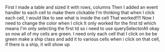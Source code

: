 First I made a table and sized it with rows, columns
Then I added an event handler to each cell to make them clickable
I'm thinking that when I click each cell, I would like to see what is inside the cell
That worked!!!!
Now I need to change the color when I click
It only worked for the first td which means I'm only selecting the first td so i need to use querySelectorAll
okay so now all of my cells are green.  I need only each cell that I click on be be green
make a ship class and add it to various cells
when i click on that cell, if there is a ship, it will show up
